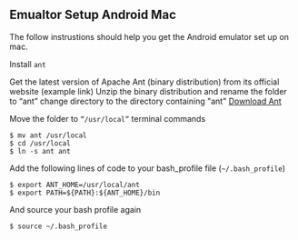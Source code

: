 ## Emualtor Setup Android Mac

The follow instrustions should help you get the Android emulator set up on mac.

Install `ant`
  
Get the latest version of Apache Ant (binary distribution) from its official website (example link)
Unzip the binary distribution and rename the folder to “ant” change directory to the directory containing "ant" [Download Ant](http://ant.apache.org/bindownload.cgi)

Move the folder to `“/usr/local”` terminal commands

```
$ mv ant /usr/local
$ cd /usr/local
$ ln -s ant ant
```

Add the following lines of code to your bash_profile file (`~/.bash_profile`)

```
$ export ANT_HOME=/usr/local/ant
$ export PATH=${PATH}:${ANT_HOME}/bin
```

And source your bash profile again
  
```
$ source ~/.bash_profile
```